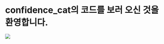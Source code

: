 # confidence_cat의 코드를 보러 오신 것을 환영합니다.

<img src="http://mazandi.herokuapp.com/api?handle={confidence_cat}&theme=dark"/>
